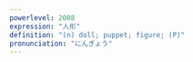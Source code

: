 ```yaml
---
powerlevel: 2008
expression: "人形"
definition: "(n) doll; puppet; figure; (P)"
pronunciation: "にんぎょう"
---
```

